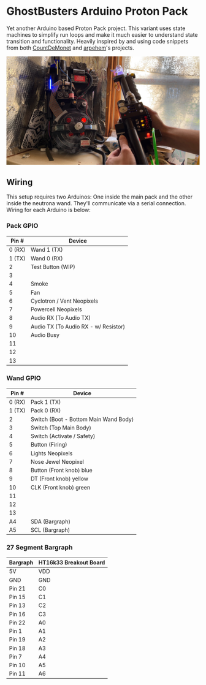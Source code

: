 # GhostBusters Arduino Proton Pack

Yet another Arduino based Proton Pack project. This variant uses state machines to simplify run loops and make it much
easier to understand state transition and functionality. Heavily inspired by and using code snippets from both [CountDeMonet](https://github.com/CountDeMonet/ArduinoProtonPack) and [arpehem](https://github.com/arpehem/Arpehem-s-proton-pack-code)'s projects.

[![Video](https://github.com/jordanbyron/gb-proton-pack/blob/44bb471bfce5b1785e75b84f9d0df2ed49319ace/media/pack.jpg)](https://youtu.be/ZlHGk2GJUO0)

## Wiring

This setup requires two Arduinos: One inside the main pack and the other inside the neutrona wand. They'll communicate
via a serial connection. Wiring for each Arduino is below:

### Pack GPIO

| Pin #  | Device                               |
| ------ | ------------------------------------ |
| 0 (RX) | Wand 1 (TX)                          |
| 1 (TX) | Wand 0 (RX)                          |
| 2      | Test Button (WIP)                    |
| 3      |                                      |
| 4      | Smoke                                |
| 5      | Fan                                  |
| 6      | Cyclotron / Vent Neopixels           |
| 7      | Powercell Neopixels                  |
| 8      | Audio RX (To Audio TX)               |
| 9      | Audio TX (To Audio RX - w/ Resistor) |
| 10     | Audio Busy                           |
| 11     |                                      |
| 12     |                                      |
| 13     |                                      |

### Wand GPIO

| Pin # | Device |
| --- | --- |
| 0 (RX) | Pack 1 (TX) |
| 1 (TX) | Pack 0 (RX) |
| 2 | Switch (Boot - Bottom Main Wand Body) |
| 3 | Switch (Top Main Body) |
| 4 | Switch (Activate / Safety) |
| 5 | Button (Firing)  |
| 6 | Lights Neopixels |
| 7 | Nose Jewel Neopixel |
| 8 | Button (Front knob) blue  |
| 9 | DT (Front knob) yellow  |
| 10 | CLK (Front knob) green |
| 11 |  |
| 12 |  |
| 13 |  |
| A4 | SDA (Bargraph) |
| A5 | SCL (Bargraph) |

### 27 Segment Bargraph

| Bargraph | HT16k33 Breakout Board |
| -------- | ---------------------- |
| 5V | VDD |
| GND | GND |
| Pin 21 | C0 |
| Pin 15 | C1 |
| Pin 13 | C2 |
| Pin 16 | C3 |
| Pin 22 | A0 |
| Pin 1 | A1 |
| Pin 19 | A2 |
| Pin 18 | A3 |
| Pin 7 | A4 |
| Pin 10 | A5 |
| Pin 11 | A6 |
